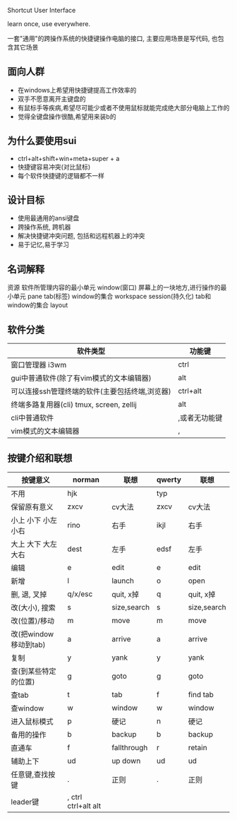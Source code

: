 Shortcut User Interface

learn once, use everywhere.

一套"通用"的跨操作系统的快捷键操作电脑的接口, 主要应用场景是写代码, 也包含其它场景

## 面向人群
- 在windows上希望用快捷键提高工作效率的
- 双手不愿意离开主键盘的
- 有鼠标手等疾病,希望尽可能少或者不使用鼠标就能完成绝大部分电脑上工作的
- 觉得全键盘操作很酷,希望用来装b的

## 为什么要使用sui

- ctrl+alt+shift+win+meta+super + a
- 快捷键容易冲突(对比鼠标)
- 每个软件快捷键的逻辑都不一样

## 设计目标
- 使用最通用的ansi键盘
- 跨操作系统, 跨机器
- 解决快捷键冲突问题, 包括和远程机器上的冲突
- 易于记忆,易于学习

## 名词解释
资源              软件所管理内容的最小单元
window(窗口)      屏幕上的一块地方,进行操作的最小单元   pane
tab(标签)         window的集合                          workspace
session(持久化)   tab和window的集合                     layout

## 软件分类

| 软件类型                                       | 功能键         |
| --------------                                 | -------------- |
| 窗口管理器 i3wm                                | ctrl           |
| gui中普通软件(除了有vim模式的文本编辑器)       | alt            |
| 可以连接ssh管理终端的软件(主要包括终端,浏览器) | ctrl+alt       |
| 终端多路复用器(cli)  tmux, screen, zellij      | alt            |
| cli中普通软件                                  | ,或者无功能键  |
| vim模式的文本编辑器                            | ,              |

## 按键介绍和联想

| 按键意义              | norman              | 联想        | qwerty | 联想        |
| --------------        | ------              | -------     | ------ | ------      |
| 不用                  | hjk                 |             | typ    |             |
| 保留原有意义          | zxcv                | cv大法      | zxcv   | cv大法      |
| 小上 小下 小左 小右   | rino                | 右手        | ikjl   | 右手        |
| 大上 大下 大左 大右   | dest                | 左手        | edsf   | 左手        |
| 编辑                  | e                   | edit        | e      | edit        |
| 新增                  | l                   | launch      | o      | open        |
| 删, 退, 叉掉          | q/x/esc             | quit, x掉   | q      | quit, x掉   |
| 改(大小), 搜索        | s                   | size,search | s      | size,search |
| 改(位置)/移动         | m                   | move        | m      | move        |
| 改(把window移动到tab) | a                   | arrive      | a      | arrive      |
| 复制                  | y                   | yank        | y      | yank        |
| 查(到某些特定的位置)  | g                   | goto        | g      | goto        |
| 查tab                 | t                   | tab         | f      | find tab    |
| 查window              | w                   | window      | w      | window      |
| 进入鼠标模式          | p                   | 硬记        | n      | 硬记        |
| 备用的操作            | b                   | backup      | b      | backup      |
| 直通车                | f                   | fallthrough | r      | retain      |
| 辅助上下              | ud                  | up down     | ud     | ud          |
| 任意键,查找按键       | .                   | 正则        | .      | 正则        |
| leader键              | , ctrl ctrl+alt alt |             |        |             |


